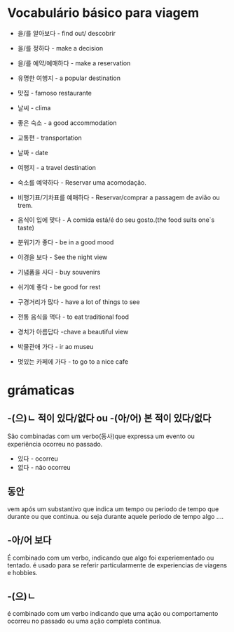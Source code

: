 # Vocabulário básico para viagem

- 을/를 알아보다 - find out/ descobrir
- 을/를 정하다 - make a decision
- 을/를 예약/예매하다 - make a reservation

- 유명한 여행지 - a popular destination
- 맛집 - famoso restaurante
- 날씨 - clima
- 좋은 숙소 - a good accommodation
- 교통편 - transportation
- 날짜 - date
- 여행지 - a travel destination
- 숙소를 예약하다 - Reservar uma acomodação.
- 비행기표/기차표를 예매하다 - Reservar/comprar a passagem de avião ou trem.


- 음식이 입에 맞다 - A comida está/é do seu gosto.(the food suits one`s taste)
- 분워기가 좋다 - be in a good mood
- 야경을 보다 - See the night view
- 기념품을 사다 - buy souvenirs
- 쉬기에 좋다 - be good for rest
- 구경거리가 많다 - have a lot of things to see
- 전통 음식을 먹다 - to eat traditional food
- 경치가 아름답다 -chave a beautiful view
- 박물관애 가다 - ir ao museu
- 멋있는 카페에 가다 - to go to a nice cafe


# grámaticas

## -(으)ㄴ 적이 있다/없다 ou -(아/어) 본 적이 있다/없다
São combinadas com um verbo(동사)que expressa um evento ou experiência ocorreu no passado.
- 있다 - ocorreu
- 없다 - não ocorreu

## 동안
vem após um substantivo que indica um tempo ou periodo de tempo que durante ou que continua.
ou seja durante aquele periodo de tempo algo ....


## -아/어 보다
É combinado com um verbo, indicando que algo foi experiementado ou tentado. é usado para se referir particularmente de experiencias de viagens e hobbies.

## -(으)ㄴ
é combinado com um verbo indicando que uma ação ou comportamento ocorreu no passado ou uma ação completa continua.
